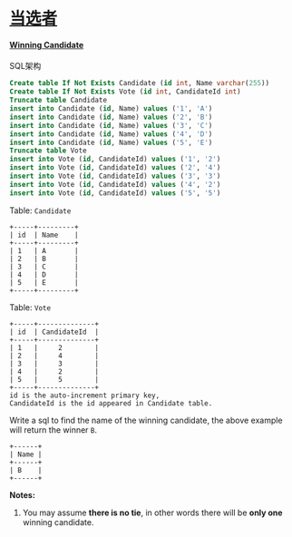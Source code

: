 # [当选者](https://leetcode-cn.com/problems/winning-candidate) 

#### [Winning Candidate](https://leetcode-cn.com/problems/winning-candidate/)

SQL架构

```sql
Create table If Not Exists Candidate (id int, Name varchar(255))
Create table If Not Exists Vote (id int, CandidateId int)
Truncate table Candidate
insert into Candidate (id, Name) values ('1', 'A')
insert into Candidate (id, Name) values ('2', 'B')
insert into Candidate (id, Name) values ('3', 'C')
insert into Candidate (id, Name) values ('4', 'D')
insert into Candidate (id, Name) values ('5', 'E')
Truncate table Vote
insert into Vote (id, CandidateId) values ('1', '2')
insert into Vote (id, CandidateId) values ('2', '4')
insert into Vote (id, CandidateId) values ('3', '3')
insert into Vote (id, CandidateId) values ('4', '2')
insert into Vote (id, CandidateId) values ('5', '5')
```

Table: `Candidate`

```
+-----+---------+
| id  | Name    |
+-----+---------+
| 1   | A       |
| 2   | B       |
| 3   | C       |
| 4   | D       |
| 5   | E       |
+-----+---------+  
```

Table: `Vote`

```
+-----+--------------+
| id  | CandidateId  |
+-----+--------------+
| 1   |     2        |
| 2   |     4        |
| 3   |     3        |
| 4   |     2        |
| 5   |     5        |
+-----+--------------+
id is the auto-increment primary key,
CandidateId is the id appeared in Candidate table.
```

Write a sql to find the name of the winning candidate, the above example will return the winner `B`.

```
+------+
| Name |
+------+
| B    |
+------+
```

**Notes:**

1. You may assume **there is no tie**, in other words there will be **only one** winning candidate.